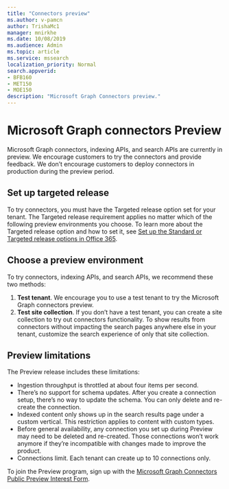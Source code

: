```yaml
---
title: "Connectors preview"
ms.author: v-pamcn
author: TrishaMc1
manager: mnirkhe
ms.date: 10/08/2019
ms.audience: Admin
ms.topic: article
ms.service: mssearch
localization_priority: Normal
search.appverid:
- BFB160
- MET150
- MOE150
description: "Microsoft Graph Connectors preview."
---
```


# Microsoft Graph connectors Preview
Microsoft Graph connectors, indexing APIs, and search APIs are currently in preview. We encourage customers to try the connectors and provide feedback. We don’t encourage customers to deploy connectors in production during the preview period.

## Set up targeted release
To try connectors, you must have the Targeted release option set for your tenant. The Targeted release requirement applies no matter which of the following preview environments you choose.
To learn more about the Targeted release option and how to set it, see [Set up the Standard or Targeted release options in Office 365](https://docs.microsoft.com/en-us/office365/admin/manage/release-options-in-office-365?view=o365-worldwide).

## Choose a preview environment 
To try connectors, indexing APIs, and search APIs, we recommend these two methods:
1.	**Test tenant**.  We encourage you to use a test tenant to try the Microsoft Graph connectors preview.
2. **Test site collection**. If you don’t have a test tenant, you can create a site collection to try out connectors functionality. To show results from connectors without impacting the search pages anywhere else in your tenant, customize the search experience of only that site collection.

## Preview limitations
The Preview release includes these limitations:
* Ingestion throughput is throttled at about four items per second.
* There’s no support for schema updates. After you create a connection setup, there’s no way to update the schema. You can only delete and re-create the connection.
* Indexed content only shows up in the search results page under a custom vertical. This restriction applies to content with custom types.
* Before general availability, any connection you set up during Preview may need to be deleted and re-created. Those connections won’t work anymore if they’re incompatible with changes made to improve the product.
* Connections limit. Each tenant can create up to 10 connections only. 

To join the Preview program, sign up with the [Microsoft Graph Connectors Public Preview Interest Form](https://forms.office.com/Pages/ResponsePage.aspx?id=v4j5cvGGr0GRqy180BHbRxWYgu82J_RFnMMATAS6_chUNVYwNU1CMDNZUDBSSDZKWVo2RDJDRjRLQi4u).
